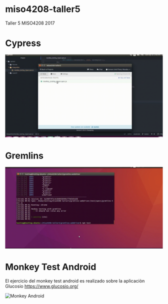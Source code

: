 # miso4208-taller5
Taller 5 MISO4208 2017

# Cypress
![Cypress Test](https://github.com/guflorezm/miso4208-taller5/blob/master/cypress/monkey-ripper-cypress.gif)

# Gremlins
![Gremlins Test](https://github.com/guflorezm/miso4208-taller5/blob/master/gremlins-webdriver/gremlins-webdriver.gif)

# Monkey Test Android

El ejercicio del monkey test android es realizado sobre la aplicaciòn Glucosio https://www.glucosio.org/ 

![Monkey Android](https://github.com/guflorezm/miso4208-taller5/blob/master/monkey-android/monkey-test-android-glucosio.gif)
